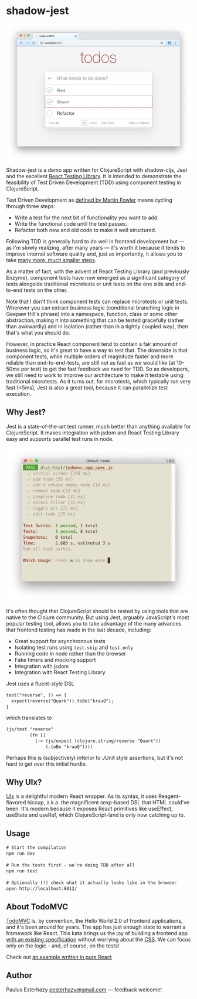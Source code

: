 # shadow-jest

![Screenshot](screenshot.png)

Shadow-jest is a demo app written for ClojureScript with shadow-cljs, Jest and the excellent [React Testing Library](https://testing-library.com/docs/react-testing-library/intro/). It is intended to demonstrate the feasibility of Test Driven Development (TDD) using component testing in ClojureScript.

Test Driven Development as [defined by Martin Fowler](https://martinfowler.com/bliki/TestDrivenDevelopment.html) means cycling through three steps:

- Write a test for the next bit of functionality you want to add.
- Write the functional code until the test passes.
- Refactor both new and old code to make it well structured.

Following TDD is generally hard to do well in frontend development but — as I'm slowly realizing, after many years — it's worth it because it tends to improve internal software quality and, just as importantly, it allows you to take [many more, much smaller steps](https://gist.github.com/pesterhazy/00ec5886e0378a83e5bf4ad96cfaaf65).

As a matter of fact, with the advent of React Testing Library (and previously Enzyme), component tests have now emerged as a significant category of tests alongside traditional microtests or unit tests on the one side and end-to-end tests on the other.

Note that I don't think component tests can replace microtests or unit tests. Wherever you can extract business logic (conditional branching logic in Geepaw Hill's phrase) into a namespace, function, class or some other abstraction, making it into something that can be tested gracefully (rather than awkwardly) and in isolation (rather than in a tightly coupled way), then that's what you should do.

However, in practice React component tend to contain a fair amount of business logic, so it's great to have a way to test that. The downside is that component tests, while multiple orders of magnitude faster and more reliable than end-to-end-tests, are still not as fast as we would like (at 10-50ms per test) to get the fast feedback we need for TDD. So as developers, we still need to work to improve our architecture to make it testable using traditional microtests. As it turns out, for microtests, which typically run very fast (<5ms), Jest is also a great tool, because it can parallelize test execution.

## Why Jest?

Jest is a state-of-the-art test runner, much better than anything available for ClojureScript. It makes integration with jsdom and React Testing Library easy and supports parallel test runs in node.

![Screenshot](jest.png)

It's often thought that ClojureScript should be tested by using tools that are native to the Clojure community. But using Jest, arguably JavaScript's most popular testing tool, allows you to take advantage of the many advances that frontend testing has made in the last decade, including:

- Great support for asynchronous tests
- Isolating test runs using `test.skip` and `test.only`
- Running code in node rather than the browser
- Fake timers and mocking support
- Integration with jsdom
- Integration with React Testing Library

Jest uses a fluent-style DSL

```
test("reverse", () => {
  expect(reverse("Quark")).toBe("krauQ");
}
```

which translates to

```
(js/test "reverse"
         (fn []
           (-> (js/expect (clojure.string/reverse "Quark"))
               (.toBe "krauQ"))))
```

Perhaps this is (subjectively) inferior to JUnit style assertions, but it's not hard to get over this initial hurdle.

## Why UIx?

[UIx](https://github.com/roman01la/uix) is a delightful modern React wrapper. As its syntax, it uses Reagent-flavored hiccup, a.k.a. the magnificent sexp-based DSL that HTML could've been. It's modern because it exposes React primitives like useEffect, useState and useRef, which ClojureScript-land is only now catching up to.

## Usage

```
# Start the compilation
npm run dev

# Run the tests first - we're doing TDD after all
npm run test

# Optionally (!) check what it actually looks like in the browser
open http://localhost:8012/
```

## About TodoMVC

[TodoMVC](https://todomvc.com/) is, by convention, the Hello World 2.0 of frontend applications, and it's been around for years. The app has just enough state to warrant a framework like React. This kata brings us the joy of building a frontend app [with an existing specification](https://github.com/tastejs/todomvc/blob/master/app-spec.md) without worrying about the [CSS](https://unpkg.com/todomvc-app-css@2.4.1/index.css). We can focus only on the logic - and, of course, on the tests!

Check out [an example written in pure React](https://todomvc.com/examples/react/#/)

## Author

Paulus Esterhazy pesterhazy@gmail.com — feedback welcome!
